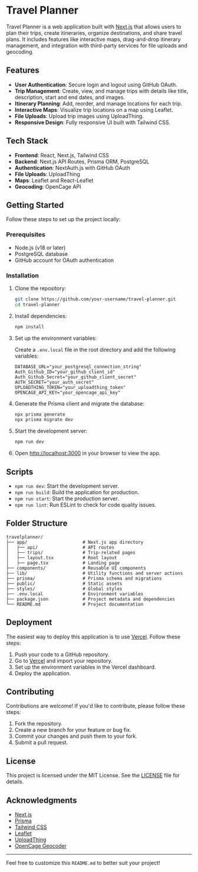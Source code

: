 # Travel Planner

Travel Planner is a web application built with [Next.js](https://nextjs.org) that allows users to plan their trips, create itineraries, organize destinations, and share travel plans. It includes features like interactive maps, drag-and-drop itinerary management, and integration with third-party services for file uploads and geocoding.

## Features

- **User Authentication**: Secure login and logout using GitHub OAuth.
- **Trip Management**: Create, view, and manage trips with details like title, description, start and end dates, and images.
- **Itinerary Planning**: Add, reorder, and manage locations for each trip.
- **Interactive Maps**: Visualize trip locations on a map using Leaflet.
- **File Uploads**: Upload trip images using UploadThing.
- **Responsive Design**: Fully responsive UI built with Tailwind CSS.

## Tech Stack

- **Frontend**: React, Next.js, Tailwind CSS
- **Backend**: Next.js API Routes, Prisma ORM, PostgreSQL
- **Authentication**: NextAuth.js with GitHub OAuth
- **File Uploads**: UploadThing
- **Maps**: Leaflet and React-Leaflet
- **Geocoding**: OpenCage API

## Getting Started

Follow these steps to set up the project locally:

### Prerequisites

- Node.js (v18 or later)
- PostgreSQL database
- GitHub account for OAuth authentication

### Installation

1. Clone the repository:

   ```bash
   git clone https://github.com/your-username/travel-planner.git
   cd travel-planner
   ```

2. Install dependencies:

   ```bash
   npm install
   ```

3. Set up the environment variables:

   Create a `.env.local` file in the root directory and add the following variables:

   ```env
   DATABASE_URL="your_postgresql_connection_string"
   Auth_Github_ID="your_github_client_id"
   Auth_Github_Secret="your_github_client_secret"
   AUTH_SECRET="your_auth_secret"
   UPLOADTHING_TOKEN="your_uploadthing_token"
   OPENCAGE_API_KEY="your_opencage_api_key"
   ```

4. Generate the Prisma client and migrate the database:

   ```bash
   npx prisma generate
   npx prisma migrate dev
   ```

5. Start the development server:

   ```bash
   npm run dev
   ```

6. Open [http://localhost:3000](http://localhost:3000) in your browser to view the app.

## Scripts

- `npm run dev`: Start the development server.
- `npm run build`: Build the application for production.
- `npm run start`: Start the production server.
- `npm run lint`: Run ESLint to check for code quality issues.

## Folder Structure

```
travelplanner/
├── app/                     # Next.js app directory
│   ├── api/                 # API routes
│   ├── trips/               # Trip-related pages
│   ├── layout.tsx           # Root layout
│   ├── page.tsx             # Landing page
├── components/              # Reusable UI components
├── lib/                     # Utility functions and server actions
├── prisma/                  # Prisma schema and migrations
├── public/                  # Static assets
├── styles/                  # Global styles
├── .env.local               # Environment variables
├── package.json             # Project metadata and dependencies
└── README.md                # Project documentation
```

## Deployment

The easiest way to deploy this application is to use [Vercel](https://vercel.com). Follow these steps:

1. Push your code to a GitHub repository.
2. Go to [Vercel](https://vercel.com) and import your repository.
3. Set up the environment variables in the Vercel dashboard.
4. Deploy the application.

## Contributing

Contributions are welcome! If you'd like to contribute, please follow these steps:

1. Fork the repository.
2. Create a new branch for your feature or bug fix.
3. Commit your changes and push them to your fork.
4. Submit a pull request.

## License

This project is licensed under the MIT License. See the [LICENSE](LICENSE) file for details.

## Acknowledgments

- [Next.js](https://nextjs.org)
- [Prisma](https://www.prisma.io)
- [Tailwind CSS](https://tailwindcss.com)
- [Leaflet](https://leafletjs.com)
- [UploadThing](https://uploadthing.com)
- [OpenCage Geocoder](https://opencagedata.com)

---

Feel free to customize this `README.md` to better suit your project!